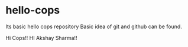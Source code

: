 # hello-cops
Its basic hello cops repository
Basic idea of git and github can be found.

Hi Cops!!
HI Akshay Sharma!!
